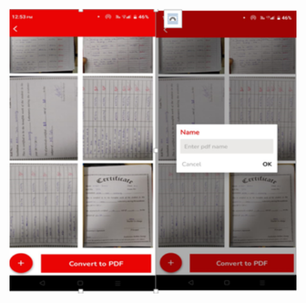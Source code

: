 <img src="https://raw.githubusercontent.com/visu512/PDF-Maker-App/b9ef99ff28510899f7c4239f0f16150a88409508/Screenshot%202025-03-03%20131109.png" 
     alt="PDF Maker Screenshot" 
     style="width: 100%; height: 500px; object-fit: cover;" />
